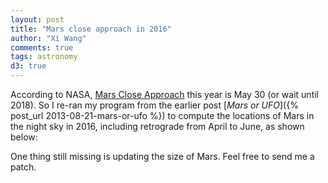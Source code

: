 ```yaml
---
layout: post
title: "Mars close approach in 2016"
author: "Xi Wang"
comments: true
tags: astronomy
d3: true
---
```


According to NASA,
[Mars Close Approach](http://mars.nasa.gov/allaboutmars/nightsky/mars-close-approach/)
this year is May 30 (or wait until 2018).
So I re-ran my program from the earlier post
[_Mars or UFO_]({% post_url 2013-08-21-mars-or-ufo %})
to compute the locations of Mars in the night sky in 2016,
including retrograde from April to June, as shown below:

<center>
<div id="mars2016" title="Mars (2016)"></div>
</center>

One thing still missing is updating the size of Mars.
Feel free to send me a patch.

<script src="/{{ site.code_dir }}/ti/ti.js"></script>
<script>
ti.load("#mars2016", {
  width: 800,
  height: 450,
  margin: {top: 10, left: 10},
  stars: {
    src: "/{{ site.code_dir }}/ti/stars.txt",
    map: ["Libra", "Scorpius", "Sagittarius", "Capricornus"],
  },
  planets: [{
    src: "/{{ site.code_dir }}/ti/mars2016.txt",
    attr: ti.marsAttr,
  }],
  duration: 20,
});
</script>
